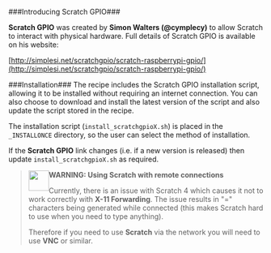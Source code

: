 ###Introducing Scratch GPIO###

**Scratch GPIO** was created by **Simon Walters (@cymplecy)** to allow Scratch to interact with physical hardware.  Full details of Scratch GPIO is available on his website:

[http://simplesi.net/scratchgpio/scratch-raspberrypi-gpio/](http://simplesi.net/scratchgpio/scratch-raspberrypi-gpio/)

###Installation###
The recipe includes the Scratch GPIO installation script, allowing it to be installed without requiring an internet connection.  You can also choose to download and install the latest version of the script and also update the script stored in the recipe.

The installation script (`install_scratchgpioX.sh`) is placed in the `_INSTALLONCE` directory, so the user can select the method of installation.

If the **Scratch GPIO** link changes (i.e. if a new version is released) then update `install_scratchgpioX.sh` as required.

> <img style="float:left" src="IMG_SRC/warn.png" height=40/>
> <b>WARNING: Using Scratch with remote connections </b>
> 
> Currently, there is an issue with Scratch 4 which causes it not to work correctly with **X-11 Forwarding**.  The issue results in "=" characters being generated while connected (this makes Scratch hard to use when you need to type anything).
> 
> Therefore if you need to use **Scratch** via the network you will need to use **VNC** or similar.

